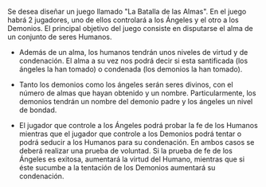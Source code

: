 Se desea diseñar un juego llamado "La Batalla de las Almas". En el juego habrá 2 jugadores, uno de ellos controlará a los Ángeles y el otro a los Demonios. El principal objetivo del juego consiste en disputarse el alma de un conjunto de seres Humanos.

- Además de un alma, los humanos tendrán unos niveles de virtud y de condenación. El alma a su vez nos podrá decir si esta santificada (los ángeles la han tomado) o condenada (los demonios la han tomado).

- Tanto los demonios como los ángeles serán seres divinos, con el número de almas que hayan obtenido y un nombre. Particularmente, los demonios tendrán un nombre del demonio padre y los ángeles un nivel de bondad.

- El jugador que controle a los Ángeles podrá probar la fe de los Humanos mientras que el jugador que controle a los Demonios podrá tentar o podrá seducir a los Humanos para su condenación. En ambos casos se deberá realizar una prueba de voluntad. Si la prueba de fe de los Ángeles es exitosa, aumentará la virtud del Humano, mientras que si éste sucumbe a la tentación de los Demonios aumentará su condenación.
